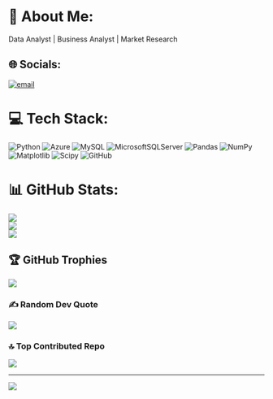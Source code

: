 # 💫 About Me:
Data Analyst | Business Analyst | Market Research  


## 🌐 Socials:
[![email](https://img.shields.io/badge/Email-D14836?logo=gmail&logoColor=white)](mailto:chaudharyakshay021@gmail.com) 

# 💻 Tech Stack:
![Python](https://img.shields.io/badge/python-3670A0?style=for-the-badge&logo=python&logoColor=ffdd54) ![Azure](https://img.shields.io/badge/azure-%230072C6.svg?style=for-the-badge&logo=microsoftazure&logoColor=white) ![MySQL](https://img.shields.io/badge/mysql-4479A1.svg?style=for-the-badge&logo=mysql&logoColor=white) ![MicrosoftSQLServer](https://img.shields.io/badge/Microsoft%20SQL%20Server-CC2927?style=for-the-badge&logo=microsoft%20sql%20server&logoColor=white) ![Pandas](https://img.shields.io/badge/pandas-%23150458.svg?style=for-the-badge&logo=pandas&logoColor=white) ![NumPy](https://img.shields.io/badge/numpy-%23013243.svg?style=for-the-badge&logo=numpy&logoColor=white) ![Matplotlib](https://img.shields.io/badge/Matplotlib-%23ffffff.svg?style=for-the-badge&logo=Matplotlib&logoColor=black) ![Scipy](https://img.shields.io/badge/SciPy-%230C55A5.svg?style=for-the-badge&logo=scipy&logoColor=%white) ![GitHub](https://img.shields.io/badge/github-%23121011.svg?style=for-the-badge&logo=github&logoColor=white)
# 📊 GitHub Stats:
![](https://github-readme-stats.vercel.app/api?username=Akkshay021&theme=dark&hide_border=false&include_all_commits=false&count_private=false)<br/>
![](https://nirzak-streak-stats.vercel.app/?user=Akkshay021&theme=dark&hide_border=false)<br/>
![](https://github-readme-stats.vercel.app/api/top-langs/?username=Akkshay021&theme=dark&hide_border=false&include_all_commits=false&count_private=false&layout=compact)

## 🏆 GitHub Trophies
![](https://github-profile-trophy.vercel.app/?username=Akkshay021&theme=radical&no-frame=false&no-bg=true&margin-w=4)

### ✍️ Random Dev Quote
![](https://quotes-github-readme.vercel.app/api?type=horizontal&theme=radical)

### 🔝 Top Contributed Repo
![](https://github-contributor-stats.vercel.app/api?username=Akkshay021&limit=5&theme=dark&combine_all_yearly_contributions=true)

---
[![](https://visitcount.itsvg.in/api?id=Akkshay021&icon=0&color=0)](https://visitcount.itsvg.in)

<!-- Proudly created with GPRM ( https://gprm.itsvg.in ) -->
